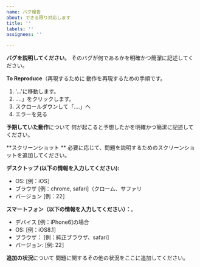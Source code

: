 ```yaml
---
name: バグ報告
about: できる限り対応します
title: ''
labels: ''
assignees: ''

---
```


**バグを説明してください**。
そのバグが何であるかを明確かつ簡潔に記述してください。

**To Reproduce**（再現するために
動作を再現するための手順です。
1. '...'に移動します。
2. ....」をクリックします。
3. スクロールダウンして「....」へ
4. エラーを見る

**予期していた動作**について
何が起こると予想したかを明確かつ簡潔に記述してください。

**スクリーンショット **
必要に応じて、問題を説明するためのスクリーンショットを追加してください。

**デスクトップ (以下の情報を入力してください):**
 - OS: [例：iOS］
 - ブラウザ [例：chrome, safari]（クローム、サファリ
 - バージョン [例：22］

**スマートフォン（以下の情報を入力してください）：**。
 - デバイス [例：iPhone6]の場合
 - OS: [例：iOS8.1］
 - ブラウザ： [例：純正ブラウザ、safari］
 - バージョン: [例: 22］

**追加の状況**について
問題に関するその他の状況をここに追加してください。
